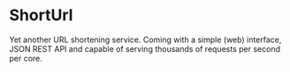 # ShortUrl

Yet another URL shortening service. Coming with a simple (web) interface, JSON REST API and capable of serving thousands of requests per second per core.

